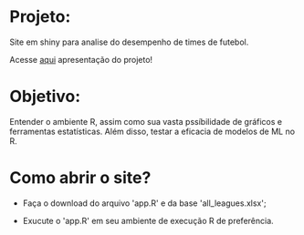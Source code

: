 # Projeto:

Site em shiny para analise do desempenho de times de futebol.

Acesse [aqui](file:///C:/Users/guipi/Downloads/Ligas%20e%20Times%20de%20Futebol%20(EDA).html) apresentação do projeto!

# Objetivo:

Entender o ambiente R, assim como sua vasta pssíbilidade de gráficos e ferramentas estatísticas. Além disso, testar a eficacia de modelos de ML no R.

# Como abrir o site?

- Faça o download do arquivo 'app.R' e da base 'all_leagues.xlsx';

- Exucute o 'app.R' em seu ambiente de execução R de preferência.
